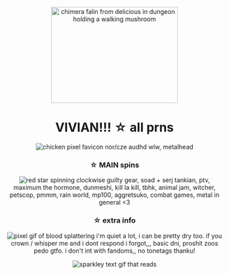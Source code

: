 <p align="center"> <img src="https://64.media.tumblr.com/f776e49a5e2e3e310d932b5de5384571/ae3d6aa5a15a6724-a0/s640x960/ddddea725a39376bc8157901daeed217143f2b7b.pnj" width="290" height="220" alt="chimera falin from delicious in dungeon holding a walking mushroom" /> </p>
<h1 align="center">VIVIAN!!! ☆ all prns</h1>
<p align="center">
<img src="https://64.media.tumblr.com/662aa3b86ba765c8f99a95dd5fa86b95/ab13a976a4e68a06-5a/s75x75_c1/036c53b87a4c51536ac3ac86cd09593ecc8ac3e9.gif" alt="chicken pixel favicon" />
nor/cze audhd wlw, metalhead
</p>
</div>

<h3 align="center">☆ MAIN spins</h3>

<p align="center">
<img src="https://64.media.tumblr.com/e9d5a735458cffccc5c070d53336f1c3/1419020537d2743e-77/s75x75_c1/62124f4a8f46a31f182783432a7827376331587c.gif" alt="red star spinning clockwise" />
guilty gear, soad + serj tankian, ptv, maximum the hormone, dunmeshi, kill la kill, tbhk, animal jam, witcher, petscop, pmmm, rain world, mp100, aggretsuko, combat games, metal in general <3
</p>
</div>

<h3 align="center">☆ extra info</h3>
<p align="center">
<img src="https://64.media.tumblr.com/f57468fd0e968dfcdce28974d3f3a4b6/4149a1d35ab9816c-bc/s75x75_c1/df472fffe7b0b12ad2e4cdf550a8610d17e5c9d7.gif" alt="pixel gif of blood splattering" />
i'm quiet a lot, i can be pretty dry too. if you crown / whisper me and i dont respond i forgot,,, basic dni, proshit zoos pedo gtfo. i don't int with fandoms,, no tonetags thanku!
</p>
</div>

<p align="center">
<img src="https://64.media.tumblr.com/ea859989511cf5395debfb4aa3649bdd/6ff404ca193e35a9-4f/s250x400/d078638f5b2fb28a2160fd34835fb12c6f1b6173.gif" alt="sparkley text gif that reads "i heart wolves" />
</p>
</div>
